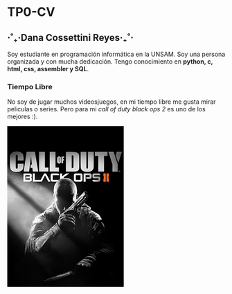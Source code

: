 # TP0-CV

##  ⋅˚₊‧Dana Cossettini Reyes‧₊˚⋅

Soy estudiante en programación informática en la UNSAM. Soy una persona organizada y con mucha dedicación. Tengo conocimiento en **python, c, html, css, assembler y SQL**.

### Tiempo Libre
No soy de jugar muchos videosjuegos, en mi tiempo libre me gusta mirar peliculas o series. Pero para mi *call of duty black ops 2* es uno de los mejores :).


![alt text](image.png)